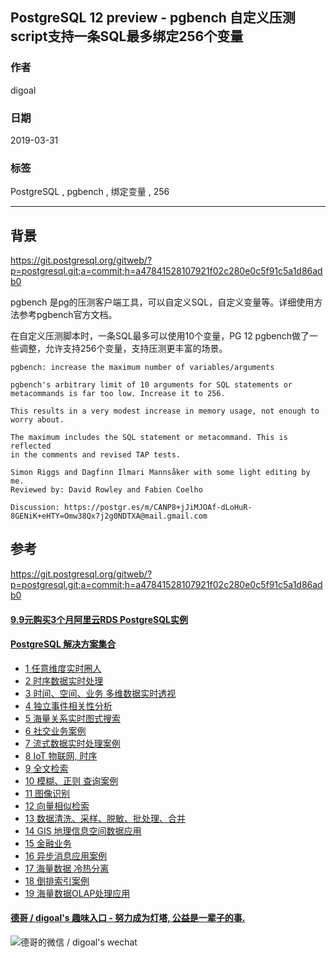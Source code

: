 ## PostgreSQL 12 preview - pgbench 自定义压测script支持一条SQL最多绑定256个变量  
                                                                    
### 作者                                                                    
digoal                                                                    
                                                                    
### 日期                                                                    
2019-03-31                                                                    
                                                                    
### 标签                                                                    
PostgreSQL , pgbench , 绑定变量 , 256   
                                                                    
----                                                                    
                                                                    
## 背景        
https://git.postgresql.org/gitweb/?p=postgresql.git;a=commit;h=a47841528107921f02c280e0c5f91c5a1d86adb0  
  
pgbench 是pg的压测客户端工具，可以自定义SQL，自定义变量等。详细使用方法参考pgbench官方文档。  
  
在自定义压测脚本时，一条SQL最多可以使用10个变量，PG 12 pgbench做了一些调整，允许支持256个变量，支持压测更丰富的场景。  
  
```  
pgbench: increase the maximum number of variables/arguments  
  
pgbench's arbitrary limit of 10 arguments for SQL statements or  
metacommands is far too low. Increase it to 256.  
  
This results in a very modest increase in memory usage, not enough to  
worry about.  
  
The maximum includes the SQL statement or metacommand. This is reflected  
in the comments and revised TAP tests.  
  
Simon Riggs and Dagfinn Ilmari Mannsåker with some light editing by me.  
Reviewed by: David Rowley and Fabien Coelho  
  
Discussion: https://postgr.es/m/CANP8+jJiMJOAf-dLoHuR-8GENiK+eHTY=Omw38Qx7j2g0NDTXA@mail.gmail.com  
```  
       
## 参考      
https://git.postgresql.org/gitweb/?p=postgresql.git;a=commit;h=a47841528107921f02c280e0c5f91c5a1d86adb0  
  
  
  
  
  
  
  
  
  
  
  
  
  
  
  
  
  
  
  
  
  
  
  
  
  
  
  
  
  
  
  
  
  
  
  
  
  
  
  
  
  
  
#### [9.9元购买3个月阿里云RDS PostgreSQL实例](https://www.aliyun.com/database/postgresqlactivity "57258f76c37864c6e6d23383d05714ea")
  
  
#### [PostgreSQL 解决方案集合](https://yq.aliyun.com/topic/118 "40cff096e9ed7122c512b35d8561d9c8")
- [1 任意维度实时圈人](https://yq.aliyun.com/topic/118 "40cff096e9ed7122c512b35d8561d9c8")
- [2 时序数据实时处理](https://yq.aliyun.com/topic/118 "40cff096e9ed7122c512b35d8561d9c8")
- [3 时间、空间、业务 多维数据实时透视](https://yq.aliyun.com/topic/118 "40cff096e9ed7122c512b35d8561d9c8")
- [4 独立事件相关性分析](https://yq.aliyun.com/topic/118 "40cff096e9ed7122c512b35d8561d9c8")
- [5 海量关系实时图式搜索](https://yq.aliyun.com/topic/118 "40cff096e9ed7122c512b35d8561d9c8")
- [6 社交业务案例](https://yq.aliyun.com/topic/118 "40cff096e9ed7122c512b35d8561d9c8")
- [7 流式数据实时处理案例](https://yq.aliyun.com/topic/118 "40cff096e9ed7122c512b35d8561d9c8")
- [8 IoT 物联网, 时序](https://yq.aliyun.com/topic/118 "40cff096e9ed7122c512b35d8561d9c8")
- [9 全文检索](https://yq.aliyun.com/topic/118 "40cff096e9ed7122c512b35d8561d9c8")
- [10 模糊、正则 查询案例](https://yq.aliyun.com/topic/118 "40cff096e9ed7122c512b35d8561d9c8")
- [11 图像识别](https://yq.aliyun.com/topic/118 "40cff096e9ed7122c512b35d8561d9c8")
- [12 向量相似检索](https://yq.aliyun.com/topic/118 "40cff096e9ed7122c512b35d8561d9c8")
- [13 数据清洗、采样、脱敏、批处理、合并](https://yq.aliyun.com/topic/118 "40cff096e9ed7122c512b35d8561d9c8")
- [14 GIS 地理信息空间数据应用](https://yq.aliyun.com/topic/118 "40cff096e9ed7122c512b35d8561d9c8")
- [15 金融业务](https://yq.aliyun.com/topic/118 "40cff096e9ed7122c512b35d8561d9c8")
- [16 异步消息应用案例](https://yq.aliyun.com/topic/118 "40cff096e9ed7122c512b35d8561d9c8")
- [17 海量数据 冷热分离](https://yq.aliyun.com/topic/118 "40cff096e9ed7122c512b35d8561d9c8")
- [18 倒排索引案例](https://yq.aliyun.com/topic/118 "40cff096e9ed7122c512b35d8561d9c8")
- [19 海量数据OLAP处理应用](https://yq.aliyun.com/topic/118 "40cff096e9ed7122c512b35d8561d9c8")
  
  
#### [德哥 / digoal's 趣味入口 - 努力成为灯塔, 公益是一辈子的事.](https://github.com/digoal/blog/blob/master/README.md "22709685feb7cab07d30f30387f0a9ae")
  
  
![德哥的微信 / digoal's wechat](../pic/digoal_weixin.jpg "f7ad92eeba24523fd47a6e1a0e691b59")
  
